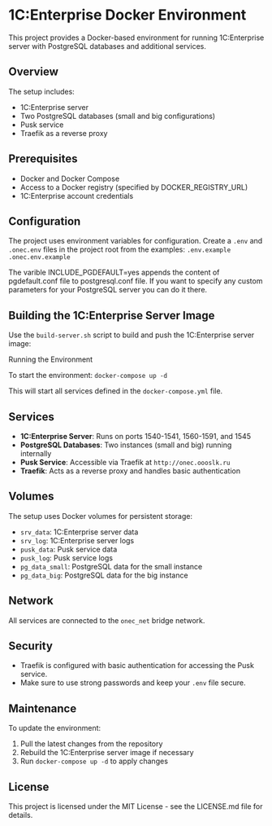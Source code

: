 # 1C:Enterprise Docker Environment

This project provides a Docker-based environment for running 1C:Enterprise server with PostgreSQL databases and additional services.

## Overview

The setup includes:
- 1C:Enterprise server
- Two PostgreSQL databases (small and big configurations)
- Pusk service
- Traefik as a reverse proxy

## Prerequisites

- Docker and Docker Compose
- Access to a Docker registry (specified by DOCKER_REGISTRY_URL)
- 1C:Enterprise account credentials

## Configuration

The project uses environment variables for configuration. Create a `.env` and `.onec.env` files in the project root from the examples:
`.env.example`
`.onec.env.example`

The varible INCLUDE_PGDEFAULT=yes appends the content of pgdefault.conf file to postgresql.conf file. If you want to specify any custom parameters for your PostgreSQL server you can do it there.

## Building the 1C:Enterprise Server Image

Use the `build-server.sh` script to build and push the 1C:Enterprise server image:

Running the Environment

To start the environment:
`docker-compose up -d`

This will start all services defined in the `docker-compose.yml` file.

## Services

- **1C:Enterprise Server**: Runs on ports 1540-1541, 1560-1591, and 1545
- **PostgreSQL Databases**: Two instances (small and big) running internally
- **Pusk Service**: Accessible via Traefik at `http://onec.oooslk.ru`
- **Traefik**: Acts as a reverse proxy and handles basic authentication

## Volumes

The setup uses Docker volumes for persistent storage:

- `srv_data`: 1C:Enterprise server data
- `srv_log`: 1C:Enterprise server logs
- `pusk_data`: Pusk service data
- `pusk_log`: Pusk service logs
- `pg_data_small`: PostgreSQL data for the small instance
- `pg_data_big`: PostgreSQL data for the big instance

## Network

All services are connected to the `onec_net` bridge network.

## Security

- Traefik is configured with basic authentication for accessing the Pusk service.
- Make sure to use strong passwords and keep your `.env` file secure.

## Maintenance

To update the environment:

1. Pull the latest changes from the repository
2. Rebuild the 1C:Enterprise server image if necessary
3. Run `docker-compose up -d` to apply changes

## License

This project is licensed under the MIT License - see the LICENSE.md file for details.

